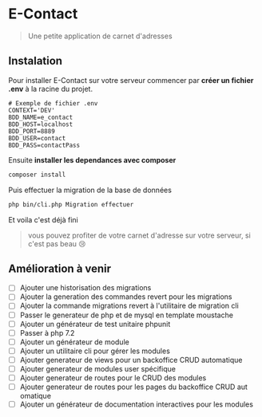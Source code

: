 E-Contact
=========

> Une petite application de carnet d'adresses

Instalation
-----------

Pour installer E-Contact sur votre serveur commencer par **créer un fichier .env** à la racine du projet.

```
# Exemple de fichier .env
CONTEXT='DEV'
BDD_NAME=e_contact
BDD_HOST=localhost
BDD_PORT=8889
BDD_USER=contact
BDD_PASS=contactPass
```

Ensuite **installer les dependances avec composer**

```bash
composer install
```

Puis effectuer la migration de la base de données

```bash
php bin/cli.php Migration effectuer
```

Et voila c'est déjà fini

> vous pouvez profiter de votre carnet d'adresse sur votre serveur, si c'est pas beau :cry:

Amélioration à venir
--------------------

- [ ] Ajouter une historisation des migrations
- [ ] Ajouter la generation des commandes revert pour les migrations
- [ ] Ajouter la commande migrations revert à l'utilitaire de migration cli 
- [ ] Passer le generateur de php et de mysql en template moustache
- [ ] Ajouter un générateur de test unitaire phpunit
- [ ] Passer à php 7.2
- [ ] Ajouter un générateur de module
- [ ] Ajouter un utilitaire cli pour gérer les modules
- [ ] Ajouter generateur de views pour un backoffice CRUD automatique
- [ ] Ajouter generateur de modules user spécifique
- [ ] Ajouter generateur de routes pour le CRUD des modules
- [ ] Ajouter generateur de routes pour les pages du backoffice CRUD aut omatique
- [ ] Ajouter un générateur de documentation interactives pour les modules